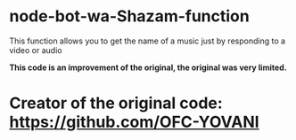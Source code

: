 # node-bot-wa-Shazam-function
This function allows you to get the name of a music just by responding to a video or audio

**This code is an improvement of the original, the original was very limited.**
# Creator of the original code: https://github.com/OFC-YOVANI
